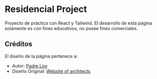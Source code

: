 # Residencial Project
Proyecto de práctica con React y Tailwind. El desarrollo de esta página solamente es con fines educativos, no posee fines comerciales.

## Créditos
El diseño de la página pertenece a:
- Autor: [Padre Loo](https://www.figma.com/@yuriylobykin)
- Diseño Original: [Website of architects](https://www.figma.com/community/file/891374608655348853/website-of-architects-free-website)